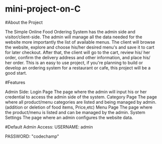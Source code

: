 # mini-project-on-C

#About the Project

The Simple Online Food Ordering System has the admin side and visitor/client-side. The admin will manage all the data needed for the website more importantly the list of available menus. The client will browse the website, explore and choose his/her desired menu's and save it to cart for later checkout. After that, the client will go to the cart, review his/ her order, confirm the delivery address and other information, and place his/ her order. This is an easy to use project, if you're planning to build or develop an ordering system for a restaurant or cafe,  this project will be a good start. 


#Features

Admin Side:
Login Page
The page where the admin will input his or her credential to access the admin side of the system.
Category Page
The page where all product/menu categories are listed and being managed by admin.(addition or deletion of food items, Price,etc)
Menu Page
The page where the product/menu is listed and can be managed by the admin.
System Settings
The page where an admin configures the website data.

#Default Admin Access:
USERNAME: admin

PASSWORD: "codechamp"


